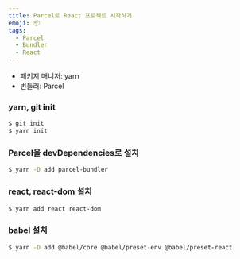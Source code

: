 ```yaml
---
title: Parcel로 React 프로젝트 시작하기
emoji: 📦
tags:
  - Parcel
  - Bundler
  - React
---
```


- 패키지 매니저: yarn
- 번들러: Parcel



### yarn, git init

```sh
$ git init
$ yarn init
```



### Parcel을 devDependencies로 설치

```sh
$ yarn -D add parcel-bundler
```



### react, react-dom 설치

```sh
$ yarn add react react-dom
```



### babel 설치

```sh
$ yarn -D add @babel/core @babel/preset-env @babel/preset-react
```

